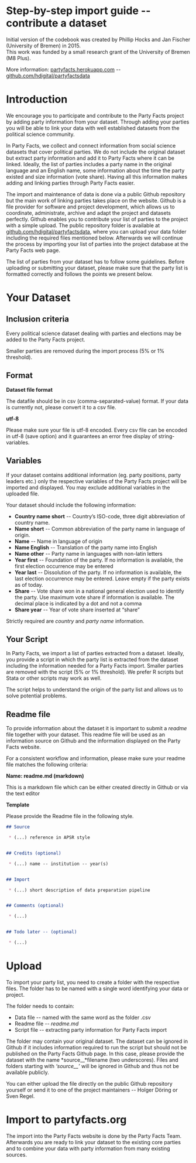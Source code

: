Step-by-step import guide -- contribute a dataset
=================================================


Initial version of the codebook was created by Phillip Hocks and Jan
Fischer (University of Bremen) in 2015.  
This work was funded by a small research grant of the University of Bremen (M8 Plus).

More information: [partyfacts.herokuapp.com](http://www.partyfacts.org) --
[github.com/hdigital/partyfactsdata](https://github.com/hdigital/partyfactsdata)


Introduction
============

We encourage you to participate and contribute to the Party Facts
project by adding party information from your dataset. Through adding
your parties you will be able to link your data with well established
datasets from the political science community.

In Party Facts, we collect and connect information from social science
datasets that cover political parties. We do not include the original
dataset but extract party information and add it to Party Facts where it
can be linked. Ideally, the list of parties includes a party name in the
original language and an English name, some information about the time
the party existed and size information (vote share). Having all this
information makes adding and linking parties through Party Facts easier.

The import and maintenance of data is done via a public Github
repository but the main work of linking parties takes place on the
website. Github is a file provider for software and project development,
which allows us to coordinate, administrate, archive and adapt the
project and datasets perfectly. Github enables you to contribute your
list of parties to the project with a simple upload. The public
repository folder is available at
[github.com/hdigital/partyfactsdata](https://github.com/hdigital/partyfactsdata),
where you can upload your data folder including the required files
mentioned below. Afterwards we will continue the process by importing
your list of parties into the project database at the Party Facts web page.

The list of parties from your dataset has to follow some guidelines.
Before uploading or submitting your dataset, please make sure that the
party list is formatted correctly and follows the points we present
below.


Your Dataset
============

Inclusion criteria
------------------

Every political science dataset dealing with parties and elections may
be added to the Party Facts project.

Smaller parties are removed during the import process (5% or 1% threshold).

Format
------

**Dataset file format**

The datafile should be in csv (comma-separated-value) format. If your
data is currently not, please convert it to a csv file.

**utf-8**

Please make sure your file is utf-8 encoded. Every csv file can be
encoded in utf-8 (save option) and it guarantees an error free display
of string-variables.

Variables
---------

If your dataset contains additional information (eg. party positions,
party leaders etc.) only the respective variables of the Party Facts
project will be imported and displayed. You may exclude additional
variables in the uploaded file.

Your dataset should include the following information:

-   **Country name short** -- Country’s ISO-code, three digit abbreviation of country name.
-   **Name short** -- Common abbreviation of the party name in language of origin.
-   **Name** -- Name in language of origin
-   **Name English** -- Translation of the party name into English
-   **Name other** -- Party name in languages with non-latin letters
-   **Year first** -- Foundation of the party. If no information is available, the first election occurrence may be entered
-   **Year last** -- Dissolution of the party. If no information is available, the last election occurrence may be entered. Leave empty if the party exists as of today.
-   **Share** -- Vote share won in a national general election used to identify the party. Use maximum vote share if information is available. The decimal place is indicated by a dot and not a comma
-   **Share year** -- Year of vote share inserted at “share”

Strictly required are *country* and *party name* information.

Your Script
-----------

In Party Facts, we import a list of parties extracted from a dataset.
Ideally, you provide a script in which the party list is extracted from
the dataset including the information needed for a Party Facts import.
Smaller parties are removed with the script (5% or 1% threshold).
We prefer R scripts but Stata or other scripts may work as well.

The script helps to understand the origin of the party list and allows
us to solve potential problems.

Readme file
-----------

To provide information about the dataset it is important to submit a
*readme* file together with your dataset. This readme file will be used
as an information source on Github and the information displayed on the
Party Facts website.

For a consistent workflow and information, please make sure your readme
file matches the following criteria:

**Name: readme.md (markdown)**

This is a markdown file which can be either created directly in Github
or via the text editor

**Template**

Please provide the Readme file in the following style.

```Markdown
## Source

 * (...) reference in APSR style


## Credits (optional)

 * (...) name -- institution -- year(s)


## Import

 * (...) short description of data preparation pipeline


## Comments (optional)

 * (...)


## Todo later -- (optional)

 * (...)

```

Upload
======

To import your party list, you need to create a folder with the
respective files. The folder has to be named with a single word
identifying your data or project.

The folder needs to contain:

-   Data file -- named with the same word as the folder .csv
-   Readme file -- *readme.md*
-   Script file -- extracting party information for Party Facts import

The folder may contain your original dataset. The dataset can be ignored
in Github if it includes information required to run the script but
should not be published on the Party Facts Github page. In this case,
please provide the dataset with the name *source\_\_*filename (two
underscores). Files and folders starting with *‘source\_\_’* will be
ignored in Github and thus not be available publicly.

You can either upload the file directly on the public Github repository
yourself or send it to one of the project maintainers -- Holger Döring
or Sven Regel.


Import to partyfacts.org
============================

The import into the Party Facts website is done by the Party Facts Team.
Afterwards you are ready to link your dataset to the existing core
parties and to combine your data with party information from many
existing sources.
